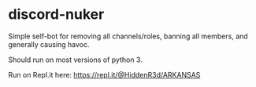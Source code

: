 # discord-nuker

Simple self-bot for removing all channels/roles, banning all members, and generally causing havoc.

Should run on most versions of python 3.

Run on Repl.it here: https://repl.it/@HiddenR3d/ARKANSAS
